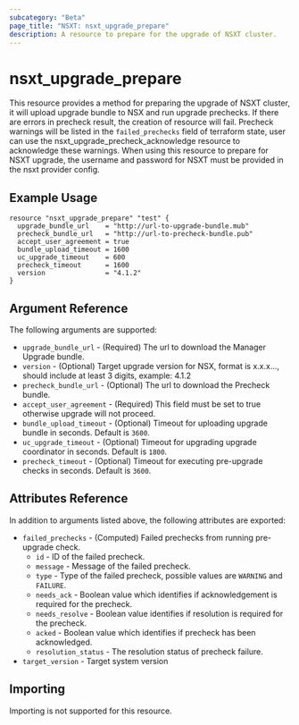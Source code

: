 ```yaml
---
subcategory: "Beta"
page_title: "NSXT: nsxt_upgrade_prepare"
description: A resource to prepare for the upgrade of NSXT cluster.
---
```


# nsxt_upgrade_prepare

This resource provides a method for preparing the upgrade of NSXT cluster,
it will upload upgrade bundle to NSX and run upgrade prechecks.
If there are errors in precheck result, the creation of resource will fail.
Precheck warnings will be listed in the `failed_prechecks` field of terraform state,
user can use the nsxt_upgrade_precheck_acknowledge resource to acknowledge these
warnings.
When using this resource to prepare for NSXT upgrade, the username and password
for NSXT must be provided in the nsxt provider config.

## Example Usage

```hcl
resource "nsxt_upgrade_prepare" "test" {
  upgrade_bundle_url    = "http://url-to-upgrade-bundle.mub"
  precheck_bundle_url   = "http://url-to-precheck-bundle.pub"
  accept_user_agreement = true
  bundle_upload_timeout = 1600
  uc_upgrade_timeout    = 600
  precheck_timeout      = 1600
  version               = "4.1.2"
}
```

## Argument Reference

The following arguments are supported:

* `upgrade_bundle_url` - (Required) The url to download the Manager Upgrade bundle.
* `version` - (Optional) Target upgrade version for NSX, format is x.x.x..., should include at least 3 digits, example: 4.1.2
* `precheck_bundle_url` - (Optional) The url to download the Precheck bundle.
* `accept_user_agreement` - (Required) This field must be set to true otherwise upgrade will not proceed.
* `bundle_upload_timeout` - (Optional) Timeout for uploading upgrade bundle in seconds. Default is `3600`.
* `uc_upgrade_timeout` - (Optional) Timeout for upgrading upgrade coordinator in seconds. Default is `1800`.
* `precheck_timeout` - (Optional) Timeout for executing pre-upgrade checks in seconds. Default is `3600`.

## Attributes Reference

In addition to arguments listed above, the following attributes are exported:

* `failed_prechecks` - (Computed) Failed prechecks from running pre-upgrade check.
    * `id` - ID of the failed precheck.
    * `message` - Message of the failed precheck.
    * `type` - Type of the failed precheck, possible values are `WARNING` and `FAILURE`.
    * `needs_ack` - Boolean value which identifies if acknowledgement is required for the precheck.
    * `needs_resolve` - Boolean value identifies if resolution is required for the precheck.
    * `acked` - Boolean value which identifies if precheck has been acknowledged.
    * `resolution_status` - The resolution status of precheck failure.
* `target_version` - Target system version

## Importing

Importing is not supported for this resource.

